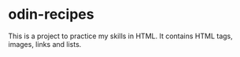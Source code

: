 # odin-recipes
This is a project to practice my skills in HTML. It contains HTML tags, images, links and lists.